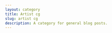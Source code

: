 ```yaml
---
layout: category
title: Artist cg
slug: artist cg
description: A category for general blog posts.
---
```


